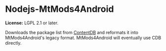 # Nodejs-MtMods4Android

**License:** LGPL 2.1 or later.

Downloads the package list from [ContentDB](https://content.minetest.net) and
reformats it into MtMods4Android's legacy format.
MtMods4Android will eventually use CDB directly.
